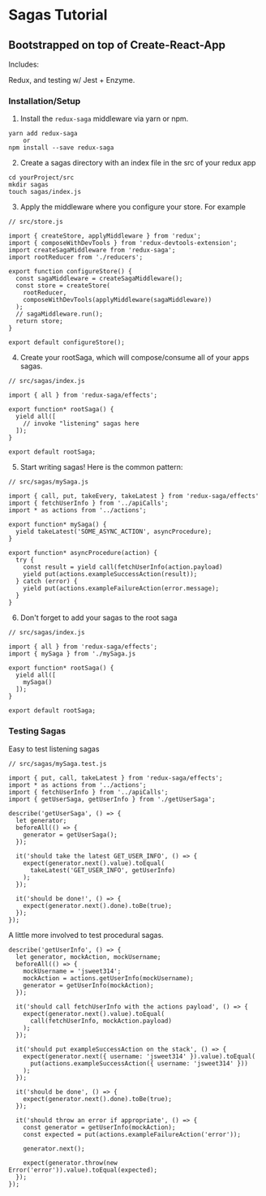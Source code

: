 # Sagas Tutorial

## Bootstrapped on top of Create-React-App

Includes:

Redux, and
testing w/ Jest + Enzyme.

### Installation/Setup

1. Install the `redux-saga` middleware via yarn or npm.

```
yarn add redux-saga
    or
npm install --save redux-saga
```

2. Create a sagas directory with an index file in the src of your redux app

```
cd yourProject/src
mkdir sagas
touch sagas/index.js
```

3. Apply the middleware where you configure your store. For example

```
// src/store.js

import { createStore, applyMiddleware } from 'redux';
import { composeWithDevTools } from 'redux-devtools-extension';
import createSagaMiddleware from 'redux-saga';
import rootReducer from './reducers';

export function configureStore() {
  const sagaMiddleware = createSagaMiddleware();
  const store = createStore(
    rootReducer,
    composeWithDevTools(applyMiddleware(sagaMiddleware))
  );
  // sagaMiddleware.run();
  return store;
}

export default configureStore();
```

4. Create your rootSaga, which will compose/consume all of your apps sagas.

```
// src/sagas/index.js

import { all } from 'redux-saga/effects';

export function* rootSaga() {
  yield all([
    // invoke "listening" sagas here
  ]);
}

export default rootSaga;
```

5. Start writing sagas! Here is the common pattern:

```
// src/sagas/mySaga.js

import { call, put, takeEvery, takeLatest } from 'redux-saga/effects'
import { fetchUserInfo } from '../apiCalls';
import * as actions from '../actions';

export function* mySaga() {
  yield takeLatest('SOME_ASYNC_ACTION', asyncProcedure);
}

export function* asyncProcedure(action) {
  try {
    const result = yield call(fetchUserInfo(action.payload)
    yield put(actions.exampleSuccessAction(result));
  } catch (error) {
    yield put(actions.exampleFailureAction(error.message);
  }
}
```

6. Don't forget to add your sagas to the root saga

```
// src/sagas/index.js

import { all } from 'redux-saga/effects';
import { mySaga } from './mySaga.js

export function* rootSaga() {
  yield all([
    mySaga()
  ]);
}

export default rootSaga;
```

### Testing Sagas

Easy to test listening sagas

```
// src/sagas/mySaga.test.js

import { put, call, takeLatest } from 'redux-saga/effects';
import * as actions from '../actions';
import { fetchUserInfo } from '../apiCalls';
import { getUserSaga, getUserInfo } from './getUserSaga';

describe('getUserSaga', () => {
  let generator;
  beforeAll(() => {
    generator = getUserSaga();
  });

  it('should take the latest GET_USER_INFO', () => {
    expect(generator.next().value).toEqual(
      takeLatest('GET_USER_INFO', getUserInfo)
    );
  });

  it('should be done!', () => {
    expect(generator.next().done).toBe(true);
  });
});
```

A little more involved to test procedural sagas.

```
describe('getUserInfo', () => {
  let generator, mockAction, mockUsername;
  beforeAll(() => {
    mockUsername = 'jsweet314';
    mockAction = actions.getUserInfo(mockUsername);
    generator = getUserInfo(mockAction);
  });

  it('should call fetchUserInfo with the actions payload', () => {
    expect(generator.next().value).toEqual(
      call(fetchUserInfo, mockAction.payload)
    );
  });

  it('should put exampleSuccessAction on the stack', () => {
    expect(generator.next({ username: 'jsweet314' }).value).toEqual(
      put(actions.exampleSuccessAction({ username: 'jsweet314' }))
    );
  });

  it('should be done', () => {
    expect(generator.next().done).toBe(true);
  });

  it('should throw an error if appropriate', () => {
    const generator = getUserInfo(mockAction);
    const expected = put(actions.exampleFailureAction('error'));

    generator.next();

    expect(generator.throw(new Error('error')).value).toEqual(expected);
  });
});
```
